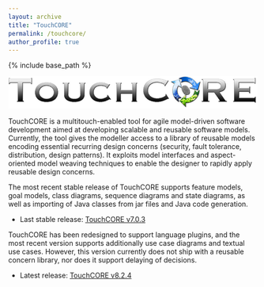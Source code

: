 ```yaml
---
layout: archive
title: "TouchCORE"
permalink: /touchcore/
author_profile: true
---
```


{% include base_path %}

<img src="/images/TouchCORE.png"><br>

TouchCORE is a multitouch-enabled tool for agile model-driven software development aimed at developing scalable and reusable software models. Currently, the tool gives the modeller access to a library of reusable models encoding essential recurring design concerns (security, fault tolerance, distribution, design patterns). It exploits model interfaces and aspect-oriented model weaving techniques to enable the designer to rapidly apply reusable design concerns.

The most recent stable release of TouchCORE supports feature models, goal models, class diagrams, sequence diagrams and state diagrams, as well as importing of Java classes from jar files and Java code generation.

* Last stable release: [TouchCORE v7.0.3](/files/TouchCORE_v7_stable.zip)

TouchCORE has been redesigned to support language plugins, and the most recent version supports additionally use case diagrams and textual use cases. However, this version currently does not ship with a reusable concern library, nor does it support delaying of decisions.

* Latest release: [TouchCORE v8.2.4](/files/TouchCORE_v8.zip)

